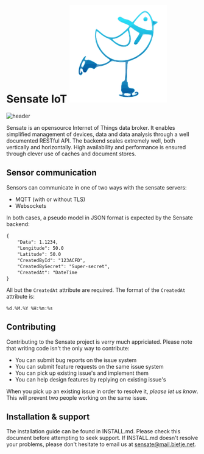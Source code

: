 ﻿# Sensate IoT ![logo]

![header]

Sensate is an opensource Internet of Things data broker. It enables simplified management
of devices, data and data analysis through a well documented RESTful API. The backend scales extremely
well, both vertically and horizontally. High availability and performance is ensured through
clever use of caches and document stores.

[header]: https://sensate.bietje.net/assets/images/sensate-usage.png "Sensate IoT"
[logo]: sensate.png

## Sensor communication

Sensors can communicate in one of two ways with the sensate servers:

* MQTT (with or without TLS)
* Websockets

In both cases, a pseudo model in JSON format is expected by the Sensate backend:

    {
        "Data": 1.1234,
        "Longitude": 50.0
        "Latitude": 50.0
        "CreatedById": "123ACFD",
        "CreatedBySecret": "Super-secret",
        "CreatedAt": "DateTime
    }

All but the `CreatedAt` attribute are required. The format of the `CreatedAt` attribute is:

    %d.%M.%Y %H:%m:%s

## Contributing

Contributing to the Sensate project is verry much appriciated. Please note that writing code isn't the
only way to contribute:

* You can submit bug reports on the issue system
* You can submit feature requests on the same issue system
* You can pick up existing issue's and implement them
* You can help design features by replying on existing issue's

When you pick up an existing issue in order to resolve it, *please let us know*. This will
prevent two people working on the same issue.

## Installation & support

The installation guide can be found in INSTALL.md. Please check this document
before attempting to seek support. If INSTALL.md doesn't resolve your problems, please
don't hesitate to email us at sensate@mail.bietje.net.
